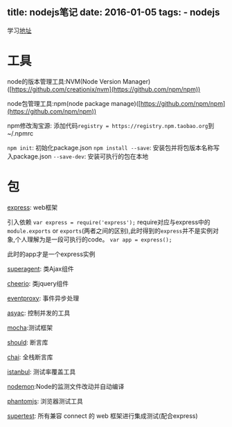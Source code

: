 title: nodejs笔记
date: 2016-01-05
tags: 
    - nodejs
---

学习[地址](https://github.com/alsotang/node-lessons)

# 工具

node的版本管理工具:NVM(Node Version Manager)([https://github.com/creationix/nvm](https://github.com/npm/npm))

node包管理工具:npm(node package manage)([https://github.com/npm/npm](https://github.com/npm/npm))

<!--more-->  

npm修改淘宝源: 添加代码`registry = https://registry.npm.taobao.org`到~/.npmrc

`npm init`: 初始化package.json
`npm install --save`: 安装包并将包版本名称写入package.json
`--save-dev`: 安装可执行的包在本地



# 包

[express](http://expressjs.com): web框架

引入依赖 `var express = require('express');`
require对应与express中的`module.exports` or `exports`(两者之间的区别),此时得到的`express`并不是实例对象,个人理解为是一段可执行的code。
`var app = express();`

此时的app才是一个express实例

[superagent](http://visionmedia.github.com/superagent/): 类Ajax组件

[cheerio](http://cheeriojs.github.io/cheerio/): 类jquery组件


[eventproxy](https://github.com/JacksonTian/eventproxy): 事件异步处理

[asyac](https://github.com/caolan/async): 控制并发的工具


[mocha](http://mochajs.org/):测试框架

[should](https://github.com/tj/should.js): 断言库

[chai](http://chaijs.com/): 全栈断言库

[istanbul](https://github.com/gotwarlost/istanbul): 测试率覆盖工具

[nodemon](https://github.com/remy/nodemon):Node的监测文件改动并自动编译

[phantomjs](http://phantomjs.org/): 浏览器测试工具

[supertest](https://github.com/tj/supertest): 所有兼容 connect 的 web 框架进行集成测试(配合express)


